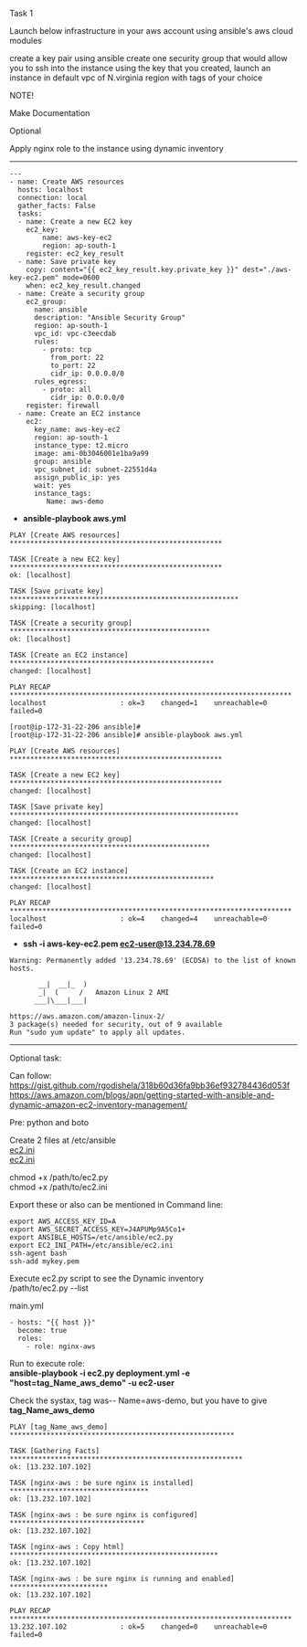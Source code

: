 Task 1

Launch below infrastructure in your aws account using ansible's aws cloud modules


create a key pair using ansible
create one security group that would allow you to ssh into the instance
using the key that you created, launch an instance in default vpc of N.virginia region with tags of your choice


NOTE!

Make Documentation


Optional

Apply nginx role to the instance using dynamic inventory

-------------------------------------------------------------------------    

```
---
- name: Create AWS resources
  hosts: localhost
  connection: local
  gather_facts: False
  tasks:
  - name: Create a new EC2 key
    ec2_key:
        name: aws-key-ec2
        region: ap-south-1
    register: ec2_key_result
  - name: Save private key
    copy: content="{{ ec2_key_result.key.private_key }}" dest="./aws-key-ec2.pem" mode=0600
    when: ec2_key_result.changed
  - name: Create a security group
    ec2_group:
      name: ansible
      description: "Ansible Security Group"
      region: ap-south-1
      vpc_id: vpc-c3eecdab
      rules:
        - proto: tcp
          from_port: 22
          to_port: 22
          cidr_ip: 0.0.0.0/0
      rules_egress:
        - proto: all
          cidr_ip: 0.0.0.0/0
    register: firewall
  - name: Create an EC2 instance
    ec2:
      key_name: aws-key-ec2
      region: ap-south-1
      instance_type: t2.micro
      image: ami-0b3046001e1ba9a99
      group: ansible
      vpc_subnet_id: subnet-22551d4a
      assign_public_ip: yes
      wait: yes
      instance_tags:
         Name: aws-demo
```



*  **ansible-playbook aws.yml** 

```
PLAY [Create AWS resources] ****************************************************

TASK [Create a new EC2 key] ****************************************************
ok: [localhost]

TASK [Save private key] ********************************************************
skipping: [localhost]

TASK [Create a security group] *************************************************
ok: [localhost]

TASK [Create an EC2 instance] **************************************************
changed: [localhost]

PLAY RECAP *********************************************************************
localhost                  : ok=3    changed=1    unreachable=0    failed=0

[root@ip-172-31-22-206 ansible]#
[root@ip-172-31-22-206 ansible]# ansible-playbook aws.yml

PLAY [Create AWS resources] ****************************************************

TASK [Create a new EC2 key] ****************************************************
changed: [localhost]

TASK [Save private key] ********************************************************
changed: [localhost]

TASK [Create a security group] *************************************************
changed: [localhost]

TASK [Create an EC2 instance] **************************************************
changed: [localhost]

PLAY RECAP *********************************************************************
localhost                  : ok=4    changed=4    unreachable=0    failed=0

```

*  **ssh -i aws-key-ec2.pem ec2-user@13.234.78.69**
  

```
Warning: Permanently added '13.234.78.69' (ECDSA) to the list of known hosts.

       __|  __|_  )
       _|  (     /   Amazon Linux 2 AMI
      ___|\___|___|

https://aws.amazon.com/amazon-linux-2/
3 package(s) needed for security, out of 9 available
Run "sudo yum update" to apply all updates.
```

------------------------------------------------------------------------  

Optional task:  

Can follow: 
https://gist.github.com/rgodishela/318b60d36fa9bb36ef932784436d053f    
https://aws.amazon.com/blogs/apn/getting-started-with-ansible-and-dynamic-amazon-ec2-inventory-management/  



Pre: python and boto  

Create 2 files at /etc/ansible  
[ec2.ini](https://gitlab.com/tarun.kumar2/abhisheksachan/blob/abhishek/AWS%20Assignments/ec2.ini)  
[ec2.ini](https://gitlab.com/tarun.kumar2/abhisheksachan/blob/abhishek/AWS%20Assignments/ec2.py)    

chmod +x /path/to/ec2.py  
chmod +x /path/to/ec2.ini  

Export these or also can be mentioned in Command line:  

```
export AWS_ACCESS_KEY_ID=A
export AWS_SECRET_ACCESS_KEY=J4APUMp9A5Co1+
export ANSIBLE_HOSTS=/etc/ansible/ec2.py
export EC2_INI_PATH=/etc/ansible/ec2.ini
ssh-agent bash
ssh-add mykey.pem
```
Execute ec2.py script to see the Dynamic inventory  
/path/to/ec2.py --list    

main.yml  
```
- hosts: "{{ host }}"
  become: true
  roles:
    - role: nginx-aws
```



Run to execute role:  
**ansible-playbook -i ec2.py deployment.yml -e "host=tag_Name_aws_demo" -u ec2-user**

Check the systax, tag was-- Name=aws-demo, but you have to give **tag_Name_aws_demo**  

```
PLAY [tag_Name_aws_demo] *******************************************************

TASK [Gathering Facts] *********************************************************
ok: [13.232.107.102]

TASK [nginx-aws : be sure nginx is installed] **********************************
ok: [13.232.107.102]

TASK [nginx-aws : be sure nginx is configured] *********************************
ok: [13.232.107.102]

TASK [nginx-aws : Copy html] ***************************************************
ok: [13.232.107.102]

TASK [nginx-aws : be sure nginx is running and enabled] ************************
ok: [13.232.107.102]

PLAY RECAP *********************************************************************
13.232.107.102             : ok=5    changed=0    unreachable=0    failed=0
```

